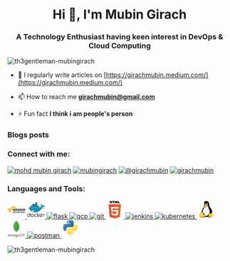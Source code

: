 <h1 align="center">Hi 👋, I'm Mubin Girach</h1>
<h3 align="center">A Technology Enthusiast having keen interest in DevOps & Cloud Computing</h3>

<p align="left"> <img src="https://komarev.com/ghpvc/?username=th3gentleman-mubingirach&label=Profile%20views&color=0e75b6&style=flat" alt="th3gentleman-mubingirach" /> </p>

- 📝 I regularly write articles on [https://girachmubin.medium.com/](https://girachmubin.medium.com/)

- 📫 How to reach me **girachmubin@gmail.com**

- ⚡ Fun fact **I think i am people's person**

### Blogs posts
<!-- BLOG-POST-LIST:START -->
<!-- BLOG-POST-LIST:END -->

<h3 align="left">Connect with me:</h3>
<p align="left">
<a href="https://linkedin.com/in/mubingirach" target="blank"><img align="center" src="http://140.238.241.68/linkedin.svg" alt="mohd mubin girach" height="30" width="40" /></a>
<a href="https://instagram.com/mubingirach" target="blank"><img align="center" src="http://140.238.241.68/instagram.svg" alt="mubingirach" height="30" width="40" /></a>
<a href="https://medium.com/@girachmubin" target="blank"><img align="center" src="hhttp://140.238.241.68/medium.svg" alt="@girachmubin" height="30" width="40" /></a>
<a href = "mailto: girachmubin@gmail..com" target="blank"><img align="center" src="hhttp://140.238.241.68/email.svg" alt="girachmubin" height="30" width="40" /></a
</p>

<h3 align="left">Languages and Tools:</h3>
<p align="left"> <a href="https://aws.amazon.com" target="_blank"> <img src="https://raw.githubusercontent.com/devicons/devicon/master/icons/amazonwebservices/amazonwebservices-original-wordmark.svg" alt="aws" width="40" height="40"/> </a> <a href="https://www.docker.com/" target="_blank"> <img src="https://raw.githubusercontent.com/devicons/devicon/master/icons/docker/docker-original-wordmark.svg" alt="docker" width="40" height="40"/> </a> <a href="https://flask.palletsprojects.com/" target="_blank"> <img src="https://www.vectorlogo.zone/logos/pocoo_flask/pocoo_flask-icon.svg" alt="flask" width="40" height="40"/> </a> <a href="https://cloud.google.com" target="_blank"> <img src="https://www.vectorlogo.zone/logos/google_cloud/google_cloud-icon.svg" alt="gcp" width="40" height="40"/> </a> <a href="https://git-scm.com/" target="_blank"> <img src="https://www.vectorlogo.zone/logos/git-scm/git-scm-icon.svg" alt="git" width="40" height="40"/> </a> <a href="https://www.w3.org/html/" target="_blank"> <img src="https://raw.githubusercontent.com/devicons/devicon/master/icons/html5/html5-original-wordmark.svg" alt="html5" width="40" height="40"/> </a> <a href="https://www.jenkins.io" target="_blank"> <img src="https://www.vectorlogo.zone/logos/jenkins/jenkins-icon.svg" alt="jenkins" width="40" height="40"/> </a> <a href="https://kubernetes.io" target="_blank"> <img src="https://www.vectorlogo.zone/logos/kubernetes/kubernetes-icon.svg" alt="kubernetes" width="40" height="40"/> </a> <a href="https://www.linux.org/" target="_blank"> <img src="https://raw.githubusercontent.com/devicons/devicon/master/icons/linux/linux-original.svg" alt="linux" width="40" height="40"/> </a> <a href="https://www.mongodb.com/" target="_blank"> <img src="https://raw.githubusercontent.com/devicons/devicon/master/icons/mongodb/mongodb-original-wordmark.svg" alt="mongodb" width="40" height="40"/> </a> <a href="https://postman.com" target="_blank"> <img src="https://www.vectorlogo.zone/logos/getpostman/getpostman-icon.svg" alt="postman" width="40" height="40"/> </a> <a href="https://www.python.org" target="_blank"> <img src="https://raw.githubusercontent.com/devicons/devicon/master/icons/python/python-original.svg" alt="python" width="40" height="40"/> </a> </p>

<p><img align="center" src="https://github-readme-stats.vercel.app/api/top-langs?username=th3gentleman-mubingirach&show_icons=true&locale=en&layout=compact" alt="th3gentleman-mubingirach" /></p>
